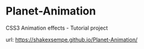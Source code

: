 # Planet-Animation
CSS3 Animation effects - Tutorial project 

url: https://shakexsempe.github.io/Planet-Animation/

